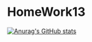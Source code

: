 # HomeWork13
[![Anurag's GitHub stats](https://github-readme-stats.vercel.app/api?username=ZeTscor&show_icons=true&theme=merko)](https://github.com/anuraghazra/github-readme-stats)
